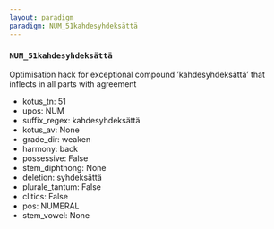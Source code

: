 ```yaml
---
layout: paradigm
paradigm: NUM_51kahdesyhdeksättä
---
```

### ` NUM_51kahdesyhdeksättä `

Optimisation hack for exceptional compound ’kahdesyhdeksättä’ that inflects in all parts with agreement
* kotus_tn: 51
* upos: NUM
* suffix_regex: kahdesyhdeksättä
* kotus_av: None
* grade_dir: weaken
* harmony: back
* possessive: False
* stem_diphthong: None
* deletion: syhdeksättä
* plurale_tantum: False
* clitics: False
* pos: NUMERAL
* stem_vowel: None
